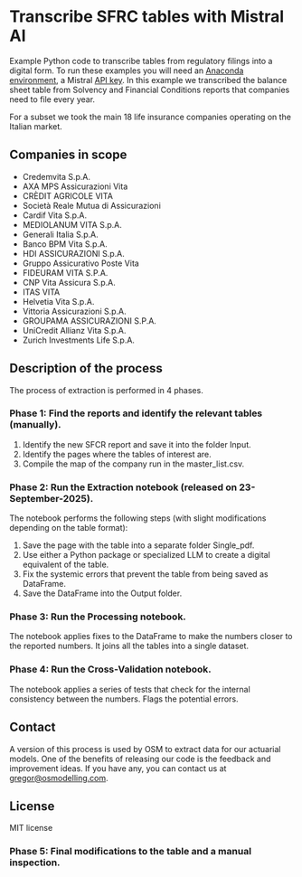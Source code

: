 # Transcribe SFRC tables with Mistral AI

Example Python code to transcribe tables from regulatory filings into a digital form. To run these examples you will need an [Anaconda environment](https://www.anaconda.com/), a Mistral [API key](https://docs.mistral.ai/getting-started/quickstart/).
In this example we transcribed the balance sheet table from Solvency and Financial Conditions reports that companies need to file every year.

For a subset we took the main 18 life insurance companies operating on the Italian market.

## Companies in scope

 - Credemvita S.p.A.
 - AXA MPS Assicurazioni Vita
 - CRÈDIT AGRICOLE VITA
 - Società Reale Mutua di Assicurazioni
 - Cardif Vita S.p.A.
 - MEDIOLANUM VITA S.p.A.
 - Generali Italia S.p.A.
 - Banco BPM Vita S.p.A.
 - HDI ASSICURAZIONI S.p.A.
 - Gruppo Assicurativo Poste Vita
 - FIDEURAM VITA S.P.A.
 - CNP Vita Assicura S.p.A.
 - ITAS VITA
 - Helvetia Vita S.p.A.
 - Vittoria Assicurazioni S.p.A.
 - GROUPAMA ASSICURAZIONI S.P.A.
 - UniCredit Allianz Vita S.p.A.
 - Zurich Investments Life S.p.A.

## Description of the process

The process of extraction is performed in 4 phases.

### Phase 1: Find the reports and identify the relevant tables (manually). 
 1) Identify the new SFCR report and save it into the folder Input.
 2) Identify the pages where the tables of interest are.
 3) Compile the map of the company run in the master_list.csv.

### Phase 2: Run the Extraction notebook (released on 23-September-2025). 
The notebook performs the following steps (with slight modifications depending on the table format):
 1) Save the page with the table into a separate folder Single_pdf.
 2) Use either a Python package or specialized LLM to create a digital equivalent of the table.
 3) Fix the systemic errors that prevent the table from being saved as DataFrame.
 4) Save the DataFrame into the Output folder.

### Phase 3: Run the Processing notebook. 
The notebook applies fixes to the DataFrame to make the numbers closer to the reported numbers. It joins all the tables into a single dataset. 

### Phase 4: Run the Cross-Validation notebook. 
The notebook applies a series of tests that check for the internal consistency between the numbers. Flags the potential errors.

## Contact
A version of this process is used by OSM to extract data for our actuarial models. One of the benefits of releasing our code is the feedback and improvement ideas. If you have any, you can contact us at gregor@osmodelling.com.

## License
MIT license

### Phase 5: Final modifications to the table and a manual inspection. 

